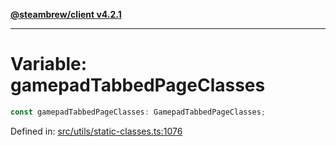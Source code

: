[**@steambrew/client v4.2.1**](../README.md)

***

# Variable: gamepadTabbedPageClasses

```ts
const gamepadTabbedPageClasses: GamepadTabbedPageClasses;
```

Defined in: [src/utils/static-classes.ts:1076](https://github.com/shdwmtr/plugutil/blob/b52230e3bd417b9353d983856323dee8a90c4f70/client/src/utils/static-classes.ts#L1076)

